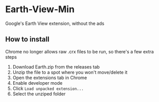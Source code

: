 # Earth-View-Min
Google's Earth View extension, without the ads
## How to install
Chrome no longer allows raw .crx files to be run, so there's a few extra steps
1. Download Earth.zip from the releases tab
2. Unzip the file to a spot where you won't move/delete it
3. Open the extensions tab in Chrome
4. Enable developer mode
5. Click `Load unpacked extension...`
6. Select the unziped folder
